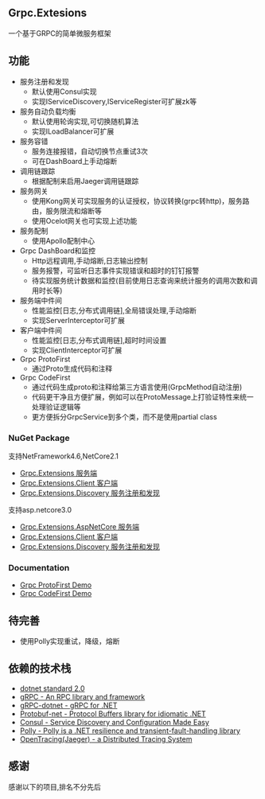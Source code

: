## Grpc.Extesions
一个基于GRPC的简单微服务框架

## 功能
- 服务注册和发现
    - 默认使用Consul实现
    - 实现IServiceDiscovery,IServiceRegister可扩展zk等
- 服务自动负载均衡
    - 默认使用轮询实现,可切换随机算法
    - 实现ILoadBalancer可扩展
- 服务容错
    - 服务连接报错，自动切换节点重试3次
    - 可在DashBoard上手动熔断
- 调用链跟踪
    - 根据配制来启用Jaeger调用链跟踪
- 服务网关
    - 使用Kong网关可实现服务的认证授权，协议转换(grpc转http)，服务路由，服务限流和熔断等
    - 使用Ocelot网关也可实现上述功能 
- 服务配制
    - 使用Apollo配制中心
- Grpc DashBoard和监控
    - Http远程调用,手动熔断,日志输出控制
    - 服务报警，可监听日志事件实现错误和超时的钉钉报警
    - 待实现服务统计数据和监控(目前使用日志查询来统计服务的调用次数和调用时长等)
- 服务端中件间
    - 性能监控[日志,分布式调用链],全局错误处理,手动熔断
    - 实现ServerInterceptor可扩展	
- 客户端中件间
    - 性能监控[日志,分布式调用链],超时时间设置
    - 实现ClientInterceptor可扩展
- Grpc ProtoFirst
    - 通过Proto生成代码和注释
- Grpc CodeFirst
    - 通过代码生成proto和注释给第三方语言使用(GrpcMethod自动注册)
    - 代码更干净且方便扩展，例如可以在ProtoMessage上打验证特性来统一处理验证逻辑等
    - 更方便拆分GrpcService到多个类，而不是使用partial class

### NuGet Package
支持NetFramework4.6,NetCore2.1
- [Grpc.Extensions 服务端](https://www.nuget.org/packages/FM.Grpc.Extensions/)
- [Grpc.Extensions.Client 客户端](https://www.nuget.org/packages/FM.Grpc.Extensions.Client/)
- [Grpc.Extensions.Discovery 服务注册和发现](https://www.nuget.org/packages/FM.Grpc.Extensions.Discovery/)

支持asp.netcore3.0
- [Grpc.Extensions.AspNetCore 服务端](https://www.nuget.org/packages/FM.Grpc.Extensions.AspNetCore/)
- [Grpc.Extensions.Client 客户端](https://www.nuget.org/packages/FM.Grpc.Extensions.Client/)
- [Grpc.Extensions.Discovery 服务注册和发现](https://www.nuget.org/packages/FM.Grpc.Extensions.Discovery/)

### Documentation
- [Grpc ProtoFirst Demo](https://github.com/yileicn/Grpc.Extensions/tree/master/examples/Greeter)
- [Grpc CodeFirst Demo](https://github.com/yileicn/Grpc.Extensions/tree/master/examples/CodeFirst)



## 待完善
- 使用Polly实现重试，降级，熔断

## 依赖的技术栈
-  [dotnet standard 2.0]()
-  [gRPC - An RPC library and framework](https://github.com/grpc/grpc)
-  [gRPC-dotnet - gRPC for .NET](https://github.com/grpc/grpc-dotnet)
-  [Protobuf-net - Protocol Buffers library for idiomatic .NET](https://github.com/protobuf-net/protobuf-net)
-  [Consul - Service Discovery and Configuration Made Easy](https://consul.io)
-  [Polly - Polly is a .NET resilience and transient-fault-handling library](https://github.com/App-vNext/Polly)
-  [OpenTracing(Jaeger) - a Distributed Tracing System](https://github.com/jaegertracing/jaeger)

## 感谢
感谢以下的项目,排名不分先后
